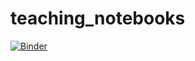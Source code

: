 # teaching_notebooks
[![Binder](https://mybinder.org/badge_logo.svg)](https://mybinder.org/v2/gh/sprocketsullivan/teaching_notebooks/master)

